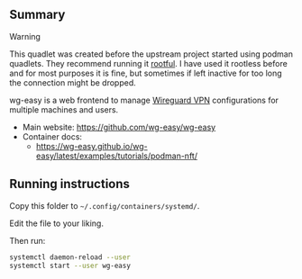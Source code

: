 ## Summary

> [!WARNING]
> This quadlet was created before the upstream project started using podman quadlets.
> They recommend running it [rootful](https://wg-easy.github.io/wg-easy/latest/examples/tutorials/podman-nft/).
> I have used it rootless before and for most purposes it is fine, but sometimes if left inactive for too long the connection might be dropped.

wg-easy is a web frontend to manage [Wireguard VPN](https://www.wireguard.com/) configurations for multiple machines and users.

* Main website: https://github.com/wg-easy/wg-easy
* Container docs:
  * https://wg-easy.github.io/wg-easy/latest/examples/tutorials/podman-nft/

## Running instructions

Copy this folder to `~/.config/containers/systemd/`.

Edit the file to your liking.

Then run:

```bash
systemctl daemon-reload --user
systemctl start --user wg-easy
```
